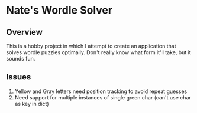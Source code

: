 # Nate's Wordle Solver

## Overview

This is a hobby project in which I attempt to create an application that solves wordle puzzles optimally. Don't really know what form it'll take, but it sounds fun.

## Issues

1. Yellow and Gray letters need position tracking to avoid repeat guesses
1. Need support for multiple instances of single green char (can't use char as key in dict)